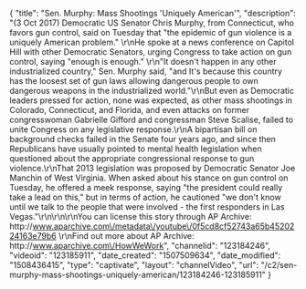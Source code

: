 {
    "title": "Sen. Murphy: Mass Shootings 'Uniquely American'",
    "description": "(3 Oct 2017) Democratic US Senator Chris Murphy, from Connecticut, who favors gun control, said on Tuesday that \"the epidemic of gun violence is a uniquely American problem.\" \r\nHe spoke at a news conference on Capitol Hill with other Democratic Senators, urging Congress to take action on gun control, saying \"enough is enough.\" \r\n\"It doesn't happen in any other industrialized country,\" Sen. Murphy said, \"and It's because this country has the loosest set of gun laws allowing dangerous people to own dangerous weapons in the industrialized world.\"\r\nBut even as Democratic leaders pressed for action, none was expected, as other mass shootings in Colorado, Connecticut, and Florida, and even attacks on former congresswoman Gabrielle Gifford and congressman Steve Scalise, failed to unite Congress on any legislative response.\r\nA bipartisan bill on background checks failed in the Senate four years ago, and since then Republicans have usually pointed to mental health legislation when questioned about the appropriate congressional response to gun violence.\r\nThat 2013 legislation was proposed by Democratic Senator Joe Manchin of West Virginia. When asked about his stance on gun control on Tuesday, he offered a meek response, saying \"the president could really take a lead on this,\" but in terms of action, he cautioned \"we don't know until we talk to the people that were involved - the first responders in Las Vegas.\"\r\n\r\n\r\nYou can license this story through AP Archive: http:\/\/www.aparchive.com\/metadata\/youtube\/0f5cd8cf52743a65b4520224163e79b6 \r\nFind out more about AP Archive: http:\/\/www.aparchive.com\/HowWeWork",
    "channelid": "123184246",
    "videoid": "123185911",
    "date_created": "1507509634",
    "date_modified": "1508436415",
    "type": "captivate",
    "layout": "channelVideo",
    "url": "\/c2\/sen-murphy-mass-shootings-uniquely-american\/123184246-123185911"
}
